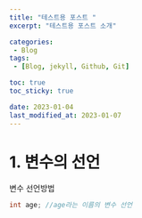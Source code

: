 ```yaml
---
title: "테스트용 포스트 "
excerpt: "테스트용 포스트 소개"

categories:
 - Blog
tags:
 - [Blog, jekyll, Github, Git]

toc: true
toc_sticky: true

date: 2023-01-04
last_modified_at: 2023-01-07
---
```


# 1. 변수의 선언

변수 선언방법

```Java
int age; //age라는 이름의 변수 선언